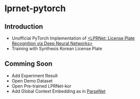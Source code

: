 # lprnet-pytorch
## Introduction
- Unofficial PyTorch Implementation of [<LPRNet: License Plate Recognition via Deep Neural Networks>](https://arxiv.org/pdf/1806.10447.pdf)
- Training with Synthesis Korean License Plate

## Comming Soon
- Add Experiment Result
- Open Demo Dataset
- Open Pre-trained LPRNet-kor
- Add Global Context Embedding as in [ParseNet](https://arxiv.org/pdf/1506.04579.pdf)
